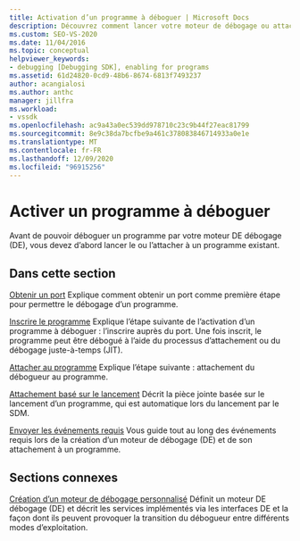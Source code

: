 ```yaml
---
title: Activation d’un programme à déboguer | Microsoft Docs
description: Découvrez comment lancer votre moteur de débogage ou attacher le moteur de débogage à un programme existant pour déboguer un programme.
ms.custom: SEO-VS-2020
ms.date: 11/04/2016
ms.topic: conceptual
helpviewer_keywords:
- debugging [Debugging SDK], enabling for programs
ms.assetid: 61d24820-0cd9-48b6-8674-6813f7493237
author: acangialosi
ms.author: anthc
manager: jillfra
ms.workload:
- vssdk
ms.openlocfilehash: ac9a43a0ec539dd978710c23c9b44f27eac81799
ms.sourcegitcommit: 8e9c38da7bcfbe9a461c378083846714933a0e1e
ms.translationtype: MT
ms.contentlocale: fr-FR
ms.lasthandoff: 12/09/2020
ms.locfileid: "96915256"
---
```

# <a name="enable-a-program-to-be-debugged"></a>Activer un programme à déboguer
Avant de pouvoir déboguer un programme par votre moteur DE débogage (DE), vous devez d’abord lancer le ou l’attacher à un programme existant.

## <a name="in-this-section"></a>Dans cette section
 [Obtenir un port](../../extensibility/debugger/getting-a-port.md) Explique comment obtenir un port comme première étape pour permettre le débogage d’un programme.

 [Inscrire le programme](../../extensibility/debugger/registering-the-program.md) Explique l’étape suivante de l’activation d’un programme à déboguer : l’inscrire auprès du port. Une fois inscrit, le programme peut être débogué à l’aide du processus d’attachement ou du débogage juste-à-temps (JIT).

 [Attacher au programme](../../extensibility/debugger/attaching-to-the-program.md) Explique l’étape suivante : attachement du débogueur au programme.

 [Attachement basé sur le lancement](../../extensibility/debugger/launch-based-attachment.md) Décrit la pièce jointe basée sur le lancement d’un programme, qui est automatique lors du lancement par le SDM.

 [Envoyer les événements requis](../../extensibility/debugger/sending-the-required-events.md) Vous guide tout au long des événements requis lors de la création d’un moteur de débogage (DE) et de son attachement à un programme.

## <a name="related-sections"></a>Sections connexes
 [Création d’un moteur de débogage personnalisé](../../extensibility/debugger/creating-a-custom-debug-engine.md) Définit un moteur DE débogage (DE) et décrit les services implémentés via les interfaces DE et la façon dont ils peuvent provoquer la transition du débogueur entre différents modes d’exploitation.
